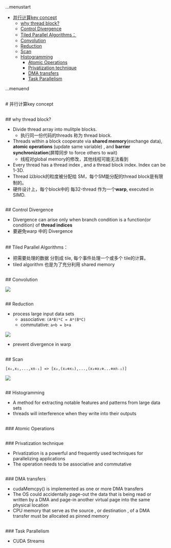 ...menustart

 - [并行计算key concept](#e9baed1ff669cdf45540a3cc4a489e1d)
   - [why thread block?](#7013df2804f996276490d1bd5ed46b62)
   - [Control Divergence](#e371125d3bb809b1dff55732564b5247)
   - [Tiled Parallel Algorithms：](#b48c04522007f86979cc8d0ab4bfa014)
   - [Convolution](#fa0f0ae43fdca46d1d68255409ec0b89)
   - [Reduction](#9e834f13e35e4edf64863ab414a6217a)
   - [Scan](#22efdbe132eabc102306bd7a334fb434)
   - [Histogramming](#0f39b900b08ff634a8f210cf9ea18fa2)
     - [Atomic Operations](#eaa1709ae37b41b0f052cd5eae6a14b4)
     - [Privatization technique](#64d108ae7d98c064d5d748811072d5de)
     - [DMA transfers](#98d55f70bc1bc9116f3127e60600d3ac)
     - [Task Parallelism](#002e6af863fe6857b7152c49678d364f)

...menuend


<h2 id="e9baed1ff669cdf45540a3cc4a489e1d"></h2>
# 并行计算key concept

<h2 id="7013df2804f996276490d1bd5ed46b62"></h2>
## why thread block?

 - Divide thread array into mulitple blocks. 
    - 执行同一份代码的threads 称为 thread block.
 - Threads within a block cooperate via **shared memory**(exchange data), **atomic operations** (update same variable) , and **barrier synchronization**(屏障同步 to force others to wait)
    - 线程对global memory的修改，其他线程可能无法看到 
 - Every thread has a thread index , and a thread block index. Index can be 1-3D.
 - Thread 以block的粒度被分配给 SM，每个SM能分配的thread block是有限制的。
 - 硬件设计上，每个block中的 每32-thread 作为一个**warp**, executed in SIMD.


<h2 id="e371125d3bb809b1dff55732564b5247"></h2>
## Control Divergence

 - Divergence can arise only when branch condition is a function(or condition) of **thread indices**
 - 要避免warp 中的 Divergence


<h2 id="b48c04522007f86979cc8d0ab4bfa014"></h2>
## Tiled Parallel Algorithms：

 - 把需要处理的数据 分割成 tile, 每个事件处理一个或多个 tile的计算。
 - tiled algorithm 也是为了充分利用 shared memory


<h2 id="fa0f0ae43fdca46d1d68255409ec0b89"></h2>
## Convolution

![](https://raw.githubusercontent.com/mebusy/notes/master/imgs/1DConvolutionExample.jpg)


<h2 id="9e834f13e35e4edf64863ab414a6217a"></h2>
## Reduction

 - process large input data sets
    - associative: `(A*B)*C = A*(B*C)`
    - commutative: `a+b = b+a`
 
![](https://raw.githubusercontent.com/mebusy/notes/master/imgs/better_reduction_kernel.png)

 - prevent divergence in warp

<h2 id="22efdbe132eabc102306bd7a334fb434"></h2>
## Scan

`[x₀,x₁,...,xn₋₁] => [x₀,(x₀⊕x₁),...,(x₀⊕x₁⊕...⊕xn₋₁)]`

![](https://raw.githubusercontent.com/mebusy/notes/master/imgs/parallel_scan_put_together.png)


<h2 id="0f39b900b08ff634a8f210cf9ea18fa2"></h2>
## Histogramming

 - A method for extracting notable features and patterns from large data sets
 - threads will interference when they write into their outputs
 

<h2 id="eaa1709ae37b41b0f052cd5eae6a14b4"></h2>
### Atomic Operations

<h2 id="64d108ae7d98c064d5d748811072d5de"></h2>
### Privatization technique

 - Privatization is a powerful and frequently used techniques for parallelizing applications
 - The operation needs to be associative and commutative


<h2 id="98d55f70bc1bc9116f3127e60600d3ac"></h2>
### DMA transfers

 - cudaMemcpy() is implemented as one or more DMA transfers
 - The OS could accidentally page-out the data that is being read or written by a DMA and page-in another virtual page into the same physical location
 - CPU memory that serve as the source , or destination , of a DMA transfer must be allocated as pinned memory
 
<h2 id="002e6af863fe6857b7152c49678d364f"></h2>
### Task Parallelism

 - CUDA Streams
 
